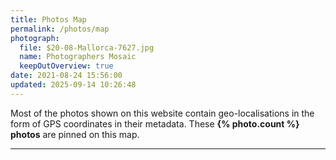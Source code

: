 ```yaml
---
title: Photos Map
permalink: /photos/map
photograph:
  file: $20-08-Mallorca-7627.jpg
  name: Photographers Mosaic
  keepOutOverview: true
date: 2021-08-24 15:56:00
updated: 2025-09-14 10:26:48
---
```


Most of the photos shown on this website contain geo-localisations in the form of GPS coordinates in their metadata. These **{% photo.count %} photos** are pinned on this map.

---
